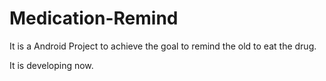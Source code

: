 # Medication-Remind

It is a Android Project to achieve the goal to remind the old to eat the drug.

It is developing now.
